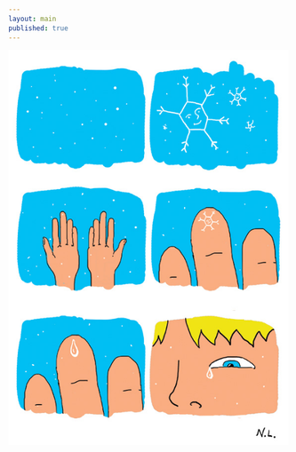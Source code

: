 ```yaml
---
layout: main
published: true
---
```


<div>
	<div class="media">
         <img src="/pictures/Tears-2.jpg"/>
    </div>
</div>